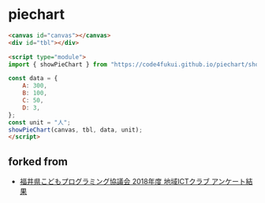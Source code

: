 # piechart

```html
<canvas id="canvas"></canvas>
<div id="tbl"></div>

<script type="module">
import { showPieChart } from "https://code4fukui.github.io/piechart/showPieChart.js";

const data = {
	A: 300,
	B: 100,
	C: 50,
	D: 3,
};
const unit = "人";
showPieChart(canvas, tbl, data, unit);
</script>
```

## forked from

- [福井県こどもプログラミング協議会 2018年度 地域ICTクラブ アンケート結果](https://fukuno.jig.jp/app/csv/qgraph-localict2018.html)
